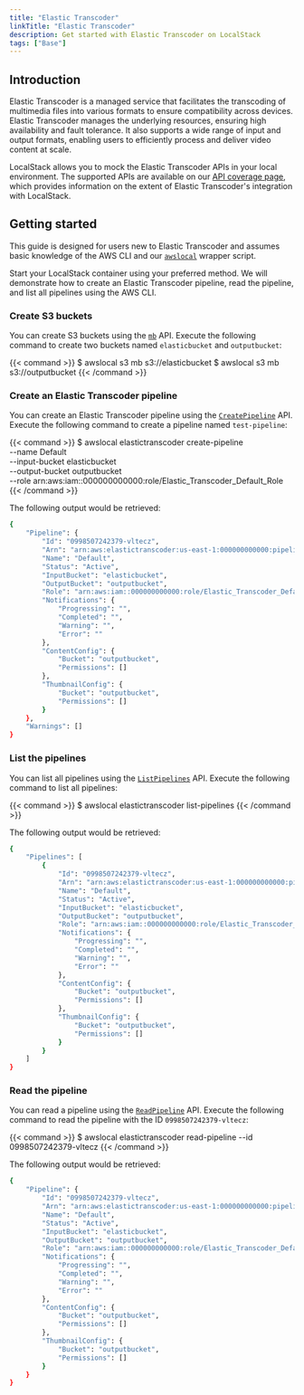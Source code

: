 ```yaml
---
title: "Elastic Transcoder"
linkTitle: "Elastic Transcoder"
description: Get started with Elastic Transcoder on LocalStack
tags: ["Base"]
---
```


## Introduction

Elastic Transcoder is a managed service that facilitates the transcoding of multimedia files into various formats to ensure compatibility across devices.
Elastic Transcoder manages the underlying resources, ensuring high availability and fault tolerance.
It also supports a wide range of input and output formats, enabling users to efficiently process and deliver video content at scale.

LocalStack allows you to mock the Elastic Transcoder APIs in your local environment.
The supported APIs are available on our [API coverage page](https://docs.localstack.cloud/references/coverage/coverage_elastictranscoder/), which provides information on the extent of Elastic Transcoder's integration with LocalStack.

## Getting started

This guide is designed for users new to Elastic Transcoder and assumes basic knowledge of the AWS CLI and our [`awslocal`](https://github.com/localstack/awscli-local) wrapper script.

Start your LocalStack container using your preferred method.
We will demonstrate how to create an Elastic Transcoder pipeline, read the pipeline, and list all pipelines using the AWS CLI.

### Create S3 buckets

You can create S3 buckets using the [`mb`](https://docs.aws.amazon.com/cli/latest/reference/s3/mb.html) API.
Execute the following command to create two buckets named `elasticbucket` and `outputbucket`:

{{< command >}}
$ awslocal s3 mb s3://elasticbucket
$ awslocal s3 mb s3://outputbucket
{{< /command >}}

### Create an Elastic Transcoder pipeline

You can create an Elastic Transcoder pipeline using the [`CreatePipeline`](https://docs.aws.amazon.com/elastictranscoder/latest/developerguide/create-pipeline.html) API.
Execute the following command to create a pipeline named `test-pipeline`:

{{< command >}}
$ awslocal elastictranscoder create-pipeline \
    --name Default \
    --input-bucket elasticbucket \
    --output-bucket outputbucket \
    --role arn:aws:iam::000000000000:role/Elastic_Transcoder_Default_Role
{{< /command >}}

The following output would be retrieved:

```bash
{
    "Pipeline": {
        "Id": "0998507242379-vltecz",
        "Arn": "arn:aws:elastictranscoder:us-east-1:000000000000:pipeline/0998507242379-vltecz",
        "Name": "Default",
        "Status": "Active",
        "InputBucket": "elasticbucket",
        "OutputBucket": "outputbucket",
        "Role": "arn:aws:iam::000000000000:role/Elastic_Transcoder_Default_Role",
        "Notifications": {
            "Progressing": "",
            "Completed": "",
            "Warning": "",
            "Error": ""
        },
        "ContentConfig": {
            "Bucket": "outputbucket",
            "Permissions": []
        },
        "ThumbnailConfig": {
            "Bucket": "outputbucket",
            "Permissions": []
        }
    },
    "Warnings": []
}
```

### List the pipelines

You can list all pipelines using the [`ListPipelines`](https://docs.aws.amazon.com/elastictranscoder/latest/developerguide/list-pipelines.html) API.
Execute the following command to list all pipelines:

{{< command >}}
$ awslocal elastictranscoder list-pipelines
{{< /command >}}

The following output would be retrieved:

```bash
{
    "Pipelines": [
        {
            "Id": "0998507242379-vltecz",
            "Arn": "arn:aws:elastictranscoder:us-east-1:000000000000:pipeline/0998507242379-vltecz",
            "Name": "Default",
            "Status": "Active",
            "InputBucket": "elasticbucket",
            "OutputBucket": "outputbucket",
            "Role": "arn:aws:iam::000000000000:role/Elastic_Transcoder_Default_Role",
            "Notifications": {
                "Progressing": "",
                "Completed": "",
                "Warning": "",
                "Error": ""
            },
            "ContentConfig": {
                "Bucket": "outputbucket",
                "Permissions": []
            },
            "ThumbnailConfig": {
                "Bucket": "outputbucket",
                "Permissions": []
            }
        }
    ]
}
```

### Read the pipeline

You can read a pipeline using the [`ReadPipeline`](https://docs.aws.amazon.com/elastictranscoder/latest/developerguide/read-pipeline.html) API.
Execute the following command to read the pipeline with the ID `0998507242379-vltecz`:

{{< command >}}
$ awslocal elastictranscoder read-pipeline --id 0998507242379-vltecz
{{< /command >}}

The following output would be retrieved:

```bash
{
    "Pipeline": {
        "Id": "0998507242379-vltecz",
        "Arn": "arn:aws:elastictranscoder:us-east-1:000000000000:pipeline/0998507242379-vltecz",
        "Name": "Default",
        "Status": "Active",
        "InputBucket": "elasticbucket",
        "OutputBucket": "outputbucket",
        "Role": "arn:aws:iam::000000000000:role/Elastic_Transcoder_Default_Role",
        "Notifications": {
            "Progressing": "",
            "Completed": "",
            "Warning": "",
            "Error": ""
        },
        "ContentConfig": {
            "Bucket": "outputbucket",
            "Permissions": []
        },
        "ThumbnailConfig": {
            "Bucket": "outputbucket",
            "Permissions": []
        }
    }
}
```
